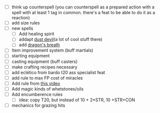 - [ ] think up counterspell (you can counterspell as a prepared action with a spell with at least 1 tag in common. there's a feat to be able to do it as a reaction)
- [ ] add size rules
- [ ] new spells
	- [ ] Add healing spirit
	- [ ] addapt [dust devil](https://5e.tools/spells.html#dust%20devil_xge,flstlevel:2=1,floplevel:extend,flstdamage%20type:acid=1~bludgeoning=1~cold=1~fire=1~force=1~lightning=1~necrotic=1~piercing=1~poison=1~psychic=1~radiant=1~slashing=1~thunder=1,flopdamage%20type:extend)(a lot of cool stuff there)
	- [ ] add [dragon's breath](https://5e.tools/spells.html#dragon's%20breath_xge,flstlevel:2=1,floplevel:extend,flstdamage%20type:acid=1~bludgeoning=1~cold=1~fire=1~force=1~lightning=1~necrotic=1~piercing=1~poison=1~psychic=1~radiant=1~slashing=1~thunder=1,flopdamage%20type:extend)
- [ ] Item improvement system (buff martials)
- [ ] starting equipment
- [ ] casting equipment (buff casters)
- [ ] make crafting recipes necessary
- [ ] add eclético from bardo t20 ass specialist feat
- [ ] add rule to max FP cost of miracles
- [ ] Add rule from [this video](https://www.youtube.com/shorts/5FiThfhnPJs)
- [ ] Add magic kinds of whetstones/oils
- [ ] Add encumberence rules
	- [ ] idea: copy T20, but instead of 10 + 2\*STR, 10 +STR+CON
- [ ] mechanics for grazing hits
